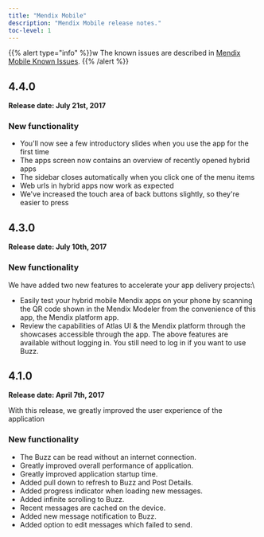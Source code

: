 ```yaml
---
title: "Mendix Mobile"
description: "Mendix Mobile release notes."
toc-level: 1
---
```


{{% alert type="info" %}}w
The known issues are described in [Mendix Mobile Known Issues](mendix-mobile-known-issues).
{{% /alert %}}

## 4.4.0

**Release date: July 21st, 2017**

### New functionality

* You'll now see a few introductory slides when you use the app for the first time
* The apps screen now contains an overview of recently opened hybrid apps
* The sidebar closes automatically when you click one of the menu items
* Web urls in hybrid apps now work as expected
* We've increased the touch area of back buttons slightly, so they're easier to press

## 4.3.0

**Release date: July 10th, 2017**

### New functionality

We have added two new features to accelerate your app delivery projects:\

* Easily test your hybrid mobile Mendix apps on your phone by scanning the QR code shown in the Mendix Modeler from the convenience of this app, the Mendix platform app.
* Review the capabilities of Atlas UI & the Mendix platform through the showcases accessible through the app. The above features are available without logging in. You still need to log in if you want to use Buzz.

## 4.1.0

**Release date: April 7th, 2017**

With this release, we greatly improved the user experience of the application

### New functionality

* The Buzz can be read without an internet connection.
* Greatly improved overall performance of application.
* Greatly improved application startup time.
* Added pull down to refresh to Buzz and Post Details.
* Added progress indicator when loading new messages.
* Added infinite scrolling to Buzz.
* Recent messages are cached on the device.
* Added new message notification to Buzz.
* Added option to edit messages which failed to send.
